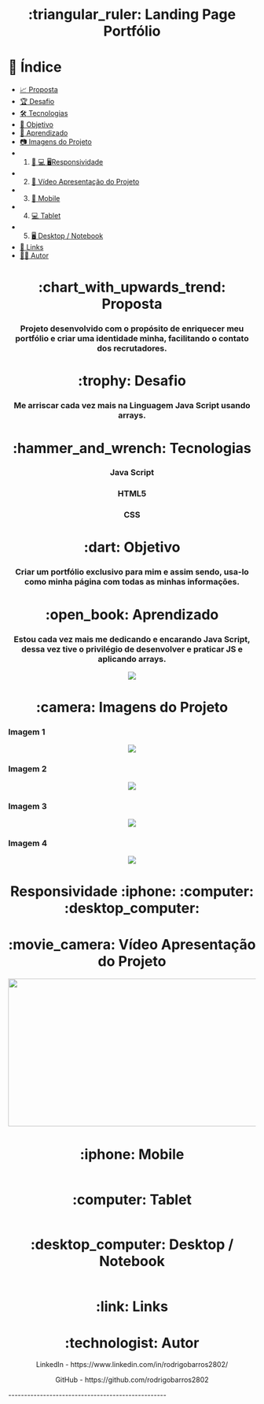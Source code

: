 <h1 align="center">:triangular_ruler: Landing Page Portfólio</h1>

# :memo: Índice
* [:chart_with_upwards_trend: Proposta]()
* [:trophy: Desafio]()
* [:hammer_and_wrench: Tecnologias]()
* [:dart: Objetivo]()
* [:open_book: Aprendizado]()
* [:camera: Imagens do Projeto]()
* 1. [:iphone: :computer: :desktop_computer:Responsividade]()
* 2. [:movie_camera: Vídeo Apresentação do Projeto]()
* 3. [:iphone: Mobile]()
* 4. [:computer: Tablet]()
* 5. [:desktop_computer: Desktop / Notebook]()
* [:link: Links]()
* [:technologist: Autor]()

<h1 align="center">:chart_with_upwards_trend: Proposta</h1>
<h3 align="center">Projeto desenvolvido com o propósito de enriquecer meu portfólio e criar uma identidade minha, facilitando o contato dos recrutadores.</h3>

<h1 align="center">:trophy: Desafio</h1>
<h3 align="center">Me arriscar cada vez mais na Linguagem Java Script usando arrays.</h3>

<h1 align="center">:hammer_and_wrench: Tecnologias</h1>
<h3 align="center">Java Script</h3>
<h3 align="center">HTML5</h3>
<h3 align="center">CSS</h3>

<h1 align="center">:dart: Objetivo</h1>
<h3 align="center">Criar um portfólio exclusivo para mim e assim sendo, usa-lo como minha página com todas as minhas informações.</h3>

<h1 align="center">:open_book: Aprendizado</h1>
<h3 align="center">Estou cada vez mais me dedicando e encarando Java Script, dessa vez tive o privilégio de desenvolver e praticar JS e aplicando arrays.</h3>

<div align="center">
<img align="center" src="assets/img/arrays1.png">
</div>

<h1 align="center">:camera: Imagens do Projeto</h1>

<h3>Imagem 1</h3>
<div align="center">
<img align="center" src="assets/img/img1.png">
</div>

<h3>Imagem 2</h3>
<div align="center">
<img align="center" src="assets/img/img2.png">
</div>

<h3>Imagem 3</h3>
<div align="center">
<img align="center" src="assets/img/img3.png">
</div>

<h3>Imagem 4</h3>
<div align="center">
<img align="center" src="assets/img/img4.png">
</div>

<h1 align="center">Responsividade :iphone: :computer: :desktop_computer:</h1>

<h1 align="center">:movie_camera: Vídeo Apresentação do Projeto</h1>
<p align="center">
<img width="600" height="300" src="assets/img/gif-apresentacao.gif">
</p>

<h1 align="center">:iphone: Mobile</h1>
<p align="center"><img src=""></p>

<h1 align="center">:computer: Tablet</h1>
<p align="center"><img src=""></p>

<h1 align="center">:desktop_computer: Desktop / Notebook</h1>
<p align="center"><img src=""></p>

<h1 align="center">:link: Links</h1>
<p align="center"></p>

<h1 align="center">:technologist: Autor</h1>
<p align="center">LinkedIn - https://www.linkedin.com/in/rodrigobarros2802/</p>

<p align="center">GitHub - https://github.com/rodrigobarros2802</p> 
--------------------------------------------------

